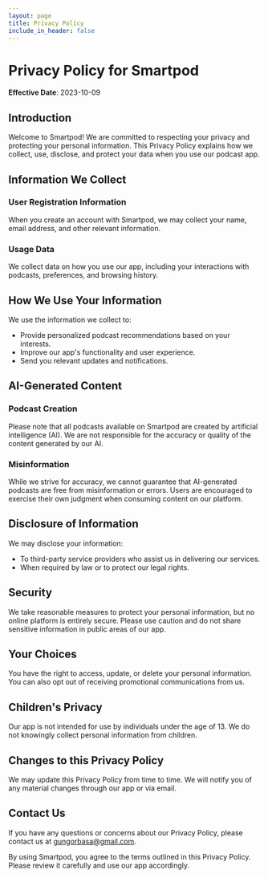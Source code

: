 ```yaml
---
layout: page
title: Privacy Policy
include_in_header: false
---
```


# Privacy Policy for Smartpod

**Effective Date**: 2023-10-09

## Introduction

Welcome to Smartpod! We are committed to respecting your privacy and protecting your personal information. This Privacy Policy explains how we collect, use, disclose, and protect your data when you use our podcast app.

## Information We Collect

### User Registration Information
When you create an account with Smartpod, we may collect your name, email address, and other relevant information.

### Usage Data
We collect data on how you use our app, including your interactions with podcasts, preferences, and browsing history.

## How We Use Your Information

We use the information we collect to:

- Provide personalized podcast recommendations based on your interests.
- Improve our app's functionality and user experience.
- Send you relevant updates and notifications.

## AI-Generated Content

### Podcast Creation
Please note that all podcasts available on Smartpod are created by artificial intelligence (AI). We are not responsible for the accuracy or quality of the content generated by our AI.

### Misinformation
While we strive for accuracy, we cannot guarantee that AI-generated podcasts are free from misinformation or errors. Users are encouraged to exercise their own judgment when consuming content on our platform.

## Disclosure of Information

We may disclose your information:

- To third-party service providers who assist us in delivering our services.
- When required by law or to protect our legal rights.

## Security

We take reasonable measures to protect your personal information, but no online platform is entirely secure. Please use caution and do not share sensitive information in public areas of our app.

## Your Choices

You have the right to access, update, or delete your personal information. You can also opt out of receiving promotional communications from us.

## Children's Privacy

Our app is not intended for use by individuals under the age of 13. We do not knowingly collect personal information from children.

## Changes to this Privacy Policy

We may update this Privacy Policy from time to time. We will notify you of any material changes through our app or via email.

## Contact Us

If you have any questions or concerns about our Privacy Policy, please contact us at gungorbasa@gmail.com.

By using Smartpod, you agree to the terms outlined in this Privacy Policy. Please review it carefully and use our app accordingly.